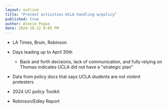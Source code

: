 ```yaml
---
layout: outline
title: "Protest activities-UCLA handling w/policy"
published: true
author: Alexie Pogue
date: 2024-10-22 8:05 PM
---
```



- LA Times, Bruin, Robinson

- Days leading up to April 30th

	- Back and forth decisions, lack of communication, and fully relying on Thomas indicates UCLA did not have a "strategic plan"



- Data from policy docs that says UCLA students are not violent protesters

- 2024 UC policy Toolkit

- Robinson/Edley Report 